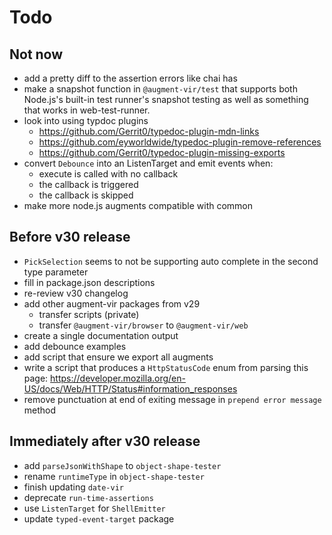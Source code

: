 # Todo

## Not now

-   add a pretty diff to the assertion errors like chai has
-   make a snapshot function in `@augment-vir/test` that supports both Node.js's built-in test runner's snapshot testing as well as something that works in web-test-runner.
-   look into using typdoc plugins
    -   https://github.com/Gerrit0/typedoc-plugin-mdn-links
    -   https://github.com/eyworldwide/typedoc-plugin-remove-references
    -   https://github.com/Gerrit0/typedoc-plugin-missing-exports
-   convert `Debounce` into an ListenTarget and emit events when:
    -   execute is called with no callback
    -   the callback is triggered
    -   the callback is skipped
-   make more node.js augments compatible with common

## Before v30 release

-   `PickSelection` seems to not be supporting auto complete in the second type parameter
-   fill in package.json descriptions
-   re-review v30 changelog
-   add other augment-vir packages from v29
    -   transfer scripts (private)
    -   transfer `@augment-vir/browser` to `@augment-vir/web`
-   create a single documentation output
-   add debounce examples
-   add script that ensure we export all augments
-   write a script that produces a `HttpStatusCode` enum from parsing this page: https://developer.mozilla.org/en-US/docs/Web/HTTP/Status#information_responses
-   remove punctuation at end of exiting message in `prepend error message` method

## Immediately after v30 release

-   add `parseJsonWithShape` to `object-shape-tester`
-   rename `runtimeType` in `object-shape-tester`
-   finish updating `date-vir`
-   deprecate `run-time-assertions`
-   use `ListenTarget` for `ShellEmitter`
-   update `typed-event-target` package
